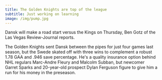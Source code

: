 ```yaml
---
title: The Golden Knights are top of the league
subtitle: Just working on learning
image: /img/pump.jpg
---
```




Dansk will make a road start versus the Kings on Thursday, Ben Gotz of the Las Vegas Review-Journal reports.

The Golden Knights sent Dansk between the pipes for just four games last season, but the Swede skated off with three wins to complement a robust 1.78 GAA and .946 save percentage. He's a quality insurance option behind NHL regulars Marc-Andre Fleury and Malcolm Subban, but newcomer Garret Sparks and 20-year-old prospect Dylan Ferguson figure to give him a run for his money in the preseason.
